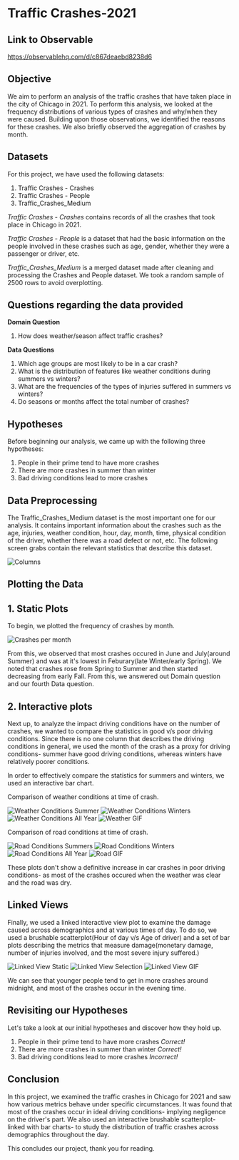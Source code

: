 # Traffic Crashes-2021
## Link to Observable
https://observablehq.com/d/c867deaebd8238d6
## Objective
We aim to perform an analysis of the traffic crashes that have taken place in the city of Chicago in 2021. To perform this analysis, we looked at the frequency distributions of various types of crashes and why/when they were caused. Building upon those observations, we identified the reasons for these crashes. We also briefly observed the aggregation of crashes by month.

## Datasets
For this project, we have used the following datasets:
1. Traffic Crashes - Crashes
2. Traffic Crashes - People
3. Traffic_Crashes_Medium

 _Traffic Crashes - Crashes_ contains records of all the crashes that took place in Chicago in 2021.
 
 _Traffic Crashes - People_ is a dataset that had the basic information on the people involved in these crashes such as age, gender, whether they were a passenger or driver, etc.
 
 _Traffic_Crashes_Medium_ is a merged dataset made after cleaning and processing the Crashes and People dataset. We took a random sample of 2500 rows to avoid overplotting.

## Questions regarding the data provided
**Domain Question**
  1. How does weather/season affect traffic crashes?

**Data Questions**
  1. Which age groups are most likely to be in a car crash?
  2. What is the distribution of features like weather conditions during summers vs winters?
  3. What are the frequencies of the types of injuries suffered in summers vs winters?
  4. Do seasons or months affect the total number of crashes?

## Hypotheses
Before beginning our analysis, we came up with the following three hypotheses:

1. People in their prime tend to have more crashes
2. There are more crashes in summer than winter
3. Bad driving conditions lead to more crashes

## Data Preprocessing
The Traffic_Crashes_Medium dataset is the most important one for our analysis. It contains important information about the crashes such as the age, injuries, weather condition, hour, day, month, time, physical condition of the driver, whether there was a road defect or not, etc. The following screen grabs contain the relevant statistics that describe this dataset.

![Columns](./markdown%20pics/columns.png)

## Plotting the Data

## 1. Static Plots
To begin, we plotted the frequency of crashes by month.

![Crashes per month](./markdown%20pics/crashes_per_month.png)

From this, we observed that most crashes occured in June and July(around Summer) and was at it's lowest in Feburary(late Winter/early Spring). We noted that crashes rose from Spring to Summer and then started decreasing from early Fall. From this, we answered out Domain question and our fourth Data question.

## 2. Interactive plots

Next up, to analyze the impact driving conditions have on the number of crashes, we wanted to compare the statistics in good v/s poor driving conditions. Since there is no one column that describes the driving conditions in general, we used the month of the crash as a proxy for driving conditions- summer have good driving conditions, whereas winters have relatively poorer conditions.

In order to effectively compare the statistics for summers and winters, we used an interactive bar chart.

Comparison of weather conditions at time of crash.

![Weather Conditions Summer](./markdown%20pics/wc_summer.png)
![Weather Conditions Winters](./markdown%20pics/wc_winters.png)
![Weather Conditions All Year](./markdown%20pics/wc_ay.png)
![Weather GIF](./markdown%20pics/weather.gif)

Comparison of road conditions at time of crash.

![Road Conditions Summers](./markdown%20pics/rc_summers.png)
![Road Conditions Winters](./markdown%20pics/rc_winters.png)
![Road Conditions All Year](./markdown%20pics/rc_ay.png)
![Road GIF](./markdown%20pics/road.gif)

These plots don't show a definitive increase in car crashes in poor driving conditions- as most of the crashes occured when the weather was clear and the road was dry.

## Linked Views

Finally, we used a linked interactive view plot to examine the damage caused across demographics and at various times of day. To do so, we used a brushable scatterplot(Hour of day v/s Age of driver) and a set of bar plots describing the metrics that measure damage(monetary damage, number of injuries involved, and the most severe injury suffered.)

![Linked View Static](./markdown%20pics/lv_static.png)
![Linked View Selection](./markdown%20pics/lv_selection.png)
![Linked View GIF](./markdown%20pics/linked.gif)

We can see that younger people tend to get in more crashes around midnight, and most of the crashes occur in the evening time.

## Revisiting our Hypotheses

Let's take a look at our initial hypotheses and discover how they hold up.

1. People in their prime tend to have more crashes _*Correct!*_
2. There are more crashes in summer than winter _*Correct!*_
3. Bad driving conditions lead to more crashes
_*Incorrect!*_

## Conclusion

In this project, we examined the traffic crashes in Chicago for 2021 and saw how various metrics behave under specific circumstances. It was found that most of the crashes occur in ideal driving conditions- implying negligence on the driver's part. We also used an interactive brushable scatterplot- linked with bar charts- to study the distribution of traffic crashes across demographics throughout the day.

This concludes our project, thank you for reading.
